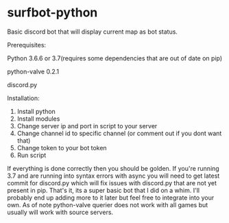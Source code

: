 # surfbot-python
Basic discord bot that will display current map as bot status.


Prerequisites:

Python 3.6.6 or 3.7(requires some dependencies that are out of date on pip)

python-valve 0.2.1

discord.py


Installation:

1. Install python
2. Install modules
3. Change server ip and port in script to your server
4. Change channel id to specific channel (or comment out if you dont want that)
5. Change token to your bot token
6. Run script

If everything is done correctly then you should be golden. If you're running 3.7 and are running into syntax errors with async you will need to get latest commit for discord.py which will fix issues with discord.py that are not yet present in pip. That's it, its a super basic bot that I did on a whim. I'll probably end up adding more to it later but feel free to integrate into your own. As of note python-valve querier does not work with all games but usually will work with source servers.

